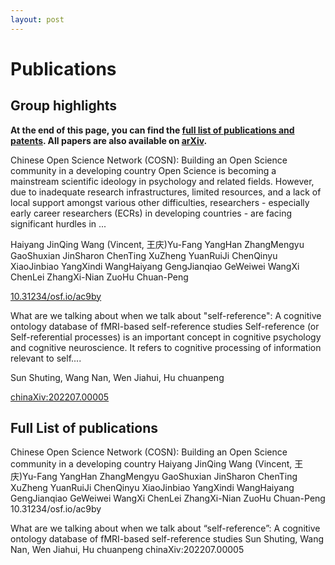 ```yaml
---
layout: post
---
```

# Publications

## Group highlights

**At the end of this page, you can find the [full list of publications and patents](#full-list-of-publications). All papers are also available on [arXiv](https://arxiv.org/search/?searchtype=author&query=Allan%2C+M+P).**

Chinese Open Science Network (COSN): Building an Open Science community in a developing country
Open Science is becoming a mainstream scientific ideology in psychology and related fields. However, due to inadequate research infrastructures, limited resources, and a lack of local support amongst various other difficulties, researchers - especially early career researchers (ECRs) in developing countries - are facing significant hurdles in ...

Haiyang JinQing Wang (Vincent, 王庆)Yu-Fang YangHan ZhangMengyu GaoShuxian JinSharon ChenTing XuZheng YuanRuiJi ChenQinyu XiaoJinbiao YangXindi WangHaiyang GengJianqiao GeWeiwei WangXi ChenLei ZhangXi-Nian ZuoHu Chuan-Peng

[10.31234/osf.io/ac9by](https://psyarxiv.com/af9by/)

What are we talking about when we talk about "self-reference": A cognitive ontology database of fMRI-based self-reference studies
Self-reference (or Self-referential processes) is an important concept in cognitive psychology and cognitive neuroscience. It refers to cognitive processing of information relevant to self....

Sun Shuting, Wang Nan, Wen Jiahui, Hu chuanpeng

[chinaXiv:202207.00005](http://www.chinaxiv.org/abs/202207.00005)

## Full List of publications

Chinese Open Science Network (COSN): Building an Open Science community in a developing country
Haiyang JinQing Wang (Vincent, 王庆)Yu-Fang YangHan ZhangMengyu GaoShuxian JinSharon ChenTing XuZheng YuanRuiJi ChenQinyu XiaoJinbiao YangXindi WangHaiyang GengJianqiao GeWeiwei WangXi ChenLei ZhangXi-Nian ZuoHu Chuan-Peng
10.31234/osf.io/ac9by

What are we talking about when we talk about “self-reference”: A cognitive ontology database of fMRI-based self-reference studies
Sun Shuting, Wang Nan, Wen Jiahui, Hu chuanpeng
chinaXiv:202207.00005
